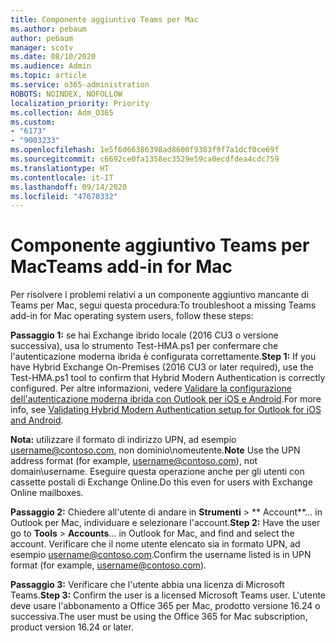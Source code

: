 ```yaml
---
title: Componente aggiuntivo Teams per Mac
ms.author: pebaum
author: pebaum
manager: scotv
ms.date: 08/10/2020
ms.audience: Admin
ms.topic: article
ms.service: o365-administration
ROBOTS: NOINDEX, NOFOLLOW
localization_priority: Priority
ms.collection: Adm_O365
ms.custom:
- "6173"
- "9003233"
ms.openlocfilehash: 1e5f6d66386398ad8600f9383f9f7a1dcf0ce69f
ms.sourcegitcommit: c6692ce0fa1358ec3529e59ca0ecdfdea4cdc759
ms.translationtype: HT
ms.contentlocale: it-IT
ms.lasthandoff: 09/14/2020
ms.locfileid: "47670332"
---
```

# <a name="teams-add-in-for-mac"></a><span data-ttu-id="ca022-102">Componente aggiuntivo Teams per Mac</span><span class="sxs-lookup"><span data-stu-id="ca022-102">Teams add-in for Mac</span></span>

<span data-ttu-id="ca022-103">Per risolvere i problemi relativi a un componente aggiuntivo mancante di Teams per Mac, segui questa procedura:</span><span class="sxs-lookup"><span data-stu-id="ca022-103">To troubleshoot a missing Teams add-in for Mac operating system users, follow these steps:</span></span>

<span data-ttu-id="ca022-104">**Passaggio 1:** se hai Exchange ibrido locale (2016 CU3 o versione successiva), usa lo strumento Test-HMA.ps1 per confermare che l'autenticazione moderna ibrida è configurata correttamente.</span><span class="sxs-lookup"><span data-stu-id="ca022-104">**Step 1:** If you have Hybrid Exchange On-Premises (2016 CU3 or later required), use the Test-HMA.ps1 tool to confirm that Hybrid Modern Authentication is correctly configured.</span></span> <span data-ttu-id="ca022-105">Per altre informazioni, vedere [Validare la configurazione dell'autenticazione moderna ibrida con Outlook per iOS e Android](https://aka.ms/AA980zq).</span><span class="sxs-lookup"><span data-stu-id="ca022-105">For more info, see [Validating Hybrid Modern Authentication setup for Outlook for iOS and Android](https://aka.ms/AA980zq).</span></span>  

<span data-ttu-id="ca022-106">**Nota:** utilizzare il formato di indirizzo UPN, ad esempio [username@contoso.com](mailto:username@contoso.com), non dominio\nomeutente.</span><span class="sxs-lookup"><span data-stu-id="ca022-106">**Note** Use the UPN address format (for example, [username@contoso.com](mailto:username@contoso.com)), not domain\username.</span></span> <span data-ttu-id="ca022-107">Eseguire questa operazione anche per gli utenti con cassette postali di Exchange Online.</span><span class="sxs-lookup"><span data-stu-id="ca022-107">Do this even for users with Exchange Online mailboxes.</span></span>

<span data-ttu-id="ca022-108">**Passaggio 2:** Chiedere all'utente di andare in **Strumenti** > \*\* Account\*\*... in Outlook per Mac, individuare e selezionare l'account.</span><span class="sxs-lookup"><span data-stu-id="ca022-108">**Step 2:** Have the user go to **Tools** > **Accounts**... in Outlook for Mac, and find and select the account.</span></span> <span data-ttu-id="ca022-109">Verificare che il nome utente elencato sia in formato UPN, ad esempio [username@contoso.com](mailto:username@contoso.com).</span><span class="sxs-lookup"><span data-stu-id="ca022-109">Confirm the username listed is in UPN format (for example, [username@contoso.com](mailto:username@contoso.com)).</span></span>

<span data-ttu-id="ca022-110">**Passaggio 3:** Verificare che l'utente abbia una licenza di Microsoft Teams.</span><span class="sxs-lookup"><span data-stu-id="ca022-110">**Step 3:** Confirm the user is a licensed Microsoft Teams user.</span></span> <span data-ttu-id="ca022-111">L'utente deve usare l'abbonamento a Office 365 per Mac, prodotto versione 16.24 o successiva.</span><span class="sxs-lookup"><span data-stu-id="ca022-111">The user must be using the Office 365 for Mac subscription, product version 16.24 or later.</span></span>
